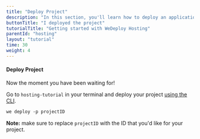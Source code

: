 ```yaml
---
title: "Deploy Project"
description: "In this section, you'll learn how to deploy an application using WeDeploy Hosting."
buttonTitle: "I deployed the project"
tutorialTitle: "Getting started with WeDeploy Hosting"
parentId: "hosting"
layout: "tutorial"
time: 30
weight: 4
---
```


#### Deploy Project

Now the moment you have been waiting for!

Go to `hosting-tutorial` in your terminal and deploy your project [using the CLI](/docs/configure/command-line/).

```xml
we deploy -p projectID
```

**Note:** make sure to replace `projectID` with the ID that you'd like for your project.
